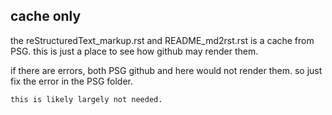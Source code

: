


## cache only ##

the reStructuredText_markup.rst and README_md2rst.rst is a cache from PSG.
this is just a place to see how github may render them.

if there are errors, both PSG github and here would not render them.
	so just fix the error in the PSG folder.

	this is likely largely not needed.
